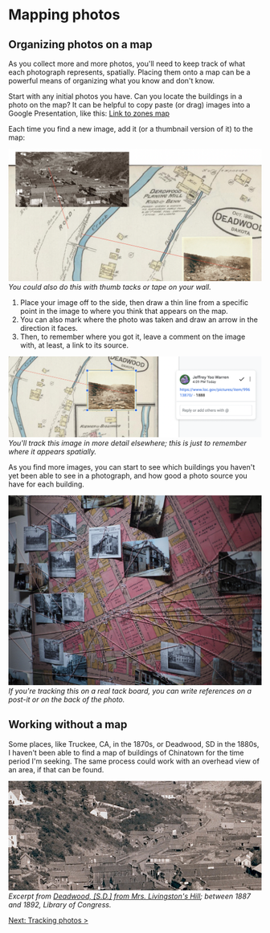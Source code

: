 # Mapping photos

## 


## Organizing photos on a map

As you collect more and more photos, you'll need to keep track of what each photograph represents, spatially. Placing them onto a map can be a powerful means of organizing what you know and don't know. 

Start with any initial photos you have. Can you locate the buildings in a photo on the map? It can be helpful to copy paste (or drag) images into a Google Presentation, like this: [Link to zones map]()

Each time you find a new image, add it (or a thumbnail version of it) to the map:

![map](research/images/mapping-photos-on-map.png)
_You could also do this with thumb tacks or tape on your wall._

1. Place your image off to the side, then draw a thin line from a specific point in the image to where you think that appears on the map.
2. You can also mark where the photo was taken and draw an arrow in the direction it faces.
3. Then, to remember where you got it, leave a comment on the image with, at least, a link to its source.

![map](research/images/mapping-comment.png)
_You'll track this image in more detail elsewhere; this is just to remember where it appears spatially._

As you find more images, you can start to see which buildings you haven't yet been able to see in a photograph, and how good a photo source you have for each building.

![map](research/images/mapping-tackboard.jpg)
_If you're tracking this on a real tack board, you can write references on a post-it or on the back of the photo._

## Working without a map

Some places, like Truckee, CA, in the 1870s, or Deadwood, SD in the 1880s, I haven't been able to find a map of buildings of Chinatown for the time period I'm seeking. The same process could work with an overhead view of an area, if that can be found.

![map](research/images/mapping-deadwood.jpg)
_Excerpt from [Deadwood, [S.D.] from Mrs. Livingston's Hill](https://www.loc.gov/pictures/item/99613869/); between 1887 and 1892, Library of Congress._

[Next: Tracking photos >](tracking.md)
